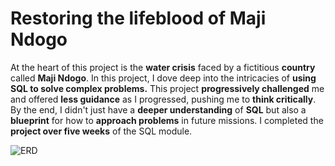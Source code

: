 # Restoring the lifeblood of Maji Ndogo
At the heart of this project is the **water crisis** faced by a fictitious **country** called **Maji Ndogo**. In this project, I dove deep into the intricacies of **using SQL to solve complex problems.**
This project **progressively challenged** me and offered **less guidance** as I progressed, pushing me to **think critically**. By the end, I didn't just have a **deeper understanding** of **SQL** but also a **blueprint** for how to **approach problems** in future missions.
I completed the **project over five weeks** of the SQL module.

![ERD](https://github.com/ahmedsalah64/Integrated-Project-Maji-Ndogo/assets/115900209/64cdacd3-0c75-464d-8a60-3a047f91a7fd)

